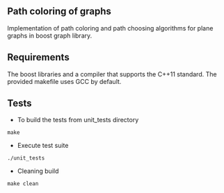 ## Path coloring of graphs
 Implementation of path coloring and path choosing algorithms for plane graphs in boost graph library.

## Requirements
 The boost libraries and a compiler that supports the C++11 standard. The provided makefile uses GCC by default.

## Tests

 * To build the tests from unit_tests directory
  ```
 make
 ```

 * Execute test suite
 ```
 ./unit_tests
 ```
 
 * Cleaning build
 ```
 make clean
 ```